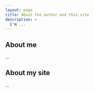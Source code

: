 ```yaml
---
layout: page
title: About the author and this site
description: >
  I'm ...
---
```


## About me

...

## About my site

...
